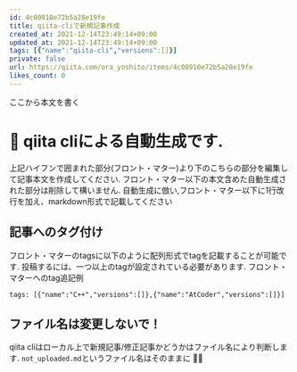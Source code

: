 ```yaml
---
id: 4c00910e72b5a28e19fe
title: qiita-cliで新規記事作成
created_at: 2021-12-14T23:49:14+09:00
updated_at: 2021-12-14T23:49:14+09:00
tags: [{"name":"qiita-cli","versions":[]}]
private: false
url: https://qiita.com/ora_yoshito/items/4c00910e72b5a28e19fe
likes_count: 0
---
```


 
      
ここから本文を書く
# 🐥 qiita cliによる自動生成です.

上記ハイフンで囲まれた部分(フロント・マター)より下のこちらの部分を編集して記事本文を作成してください.
フロント・マター以下の本文含めた自動生成された部分は削除して構いません. 
自動生成に倣い,フロント・マター以下に1行改行を加え、markdown形式で記載してください

## 記事へのタグ付け

フロント・マターのtagsに以下のように配列形式でtagを記載することが可能です.
投稿するには、一つ以上のtagが設定されている必要があります.
フロント・マターへのtag追記例
```
tags: [{"name":"C++","versions":[]},{"name":"AtCoder","versions":[]}]
```

## ファイル名は変更しないで！

qiita cliはローカル上で新規記事/修正記事かどうかはファイル名により判断します.
`not_uploaded.md`というファイル名はそのままに 🙇‍♂️
